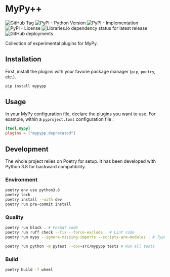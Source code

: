 # MyPy++

![GitHub Tag](https://img.shields.io/github/v/tag/bendabir/mypypp?sort=semver&label=version)
![PyPI - Python Version](https://img.shields.io/pypi/pyversions/mypypp)
![PyPI - Implementation](https://img.shields.io/pypi/implementation/mypypp)
![PyPI - License](https://img.shields.io/pypi/l/mypypp)
![Libraries.io dependency status for latest release](https://img.shields.io/librariesio/release/pypi/mypypp)
![GitHub deployments](https://img.shields.io/github/deployments/bendabir/mypypp/release?label=release)

Collection of experimental plugins for MyPy.

## Installation

First, install the plugins with your favorie package manager (`pip`, `poetry`, etc.).

```python
pip install mypypp
```

## Usage

In your MyPy configuration file, declare the plugins you want to use. For example, within a `pyproject.toml` configuration file :

```toml
[tool.mypy]
plugins = ["mypypp.deprecated"]
```

## Development

The whole project relies on Poetry for setup. It has been developed with Python 3.8 for backward compatibility.

### Environment

```bash
poetry env use python3.8
poetry lock
poetry install --with dev
poetry run pre-commit install
```

### Quality

```bash
poetry run black . # Format code
poetry run ruff check --fix --force-exclude . # Lint code
poetry run mypy --ignore-missing-imports --scripts-are-modules . # Type check code
```

```bash
poetry run python -m pytest --cov=src/mypypp tests # Run all tests
```

### Build

```bash
poetry build -f wheel
```
